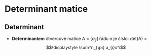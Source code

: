 # Determinant matice
## Determinant
- **Determinantem** čtvercové matice A = $[a_{ij}]$ řádu n je číslo: det(A) = $$\displaystyle \sum^n_{\pi} a_{i}x^i$$